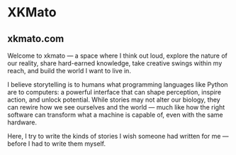 # XKMato

## xkmato.com

Welcome to xkmato — a space where I think out loud, explore the nature of our reality, share hard-earned knowledge, take creative swings within my reach, and build the world I want to live in.

I believe storytelling is to humans what programming languages like Python are to computers: a powerful interface that can shape perception, inspire action, and unlock potential. While stories may not alter our biology, they can rewire how we see ourselves and the world — much like how the right software can transform what a machine is capable of, even with the same hardware.

Here, I try to write the kinds of stories I wish someone had written for me — before I had to write them myself.
